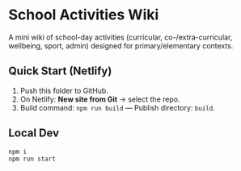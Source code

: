 # School Activities Wiki

A mini wiki of school-day activities (curricular, co-/extra-curricular, wellbeing, sport, admin) designed for primary/elementary contexts.

## Quick Start (Netlify)
1. Push this folder to GitHub.
2. On Netlify: **New site from Git** → select the repo.
3. Build command: `npm run build` — Publish directory: `build`.

## Local Dev
```bash
npm i
npm run start
```
